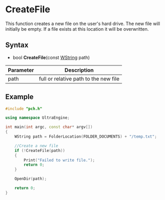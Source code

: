 # CreateFile

This function creates a new file on the user's hard drive. The new file will initially be empty. If a file exists at this location it will be overwritten.

## Syntax
- bool **CreateFile**(const [WString](WString.md) path)

| Parameter | Description |
|---|---|
| path | full or relative path to the new file |

## Example
```c++
#include "pch.h"

using namespace UltraEngine;

int main(int argc, const char* argv[])
{
    WString path = FolderLocation(FOLDER_DOCUMENTS) + "/temp.txt";

    //Create a new file
    if (!CreateFile(path))
    {
        Print("Failed to write file.");
        return 0;
    }

    OpenDir(path);

    return 0;
}
```
